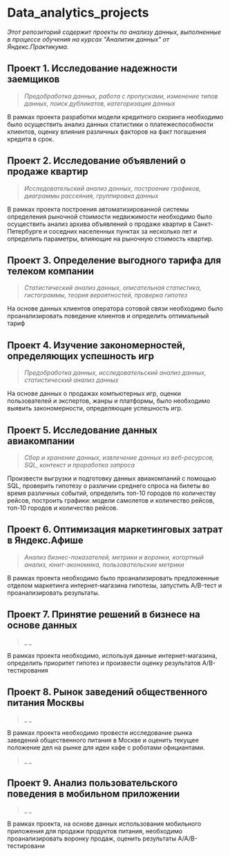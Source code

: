 # Data_analytics_projects
_Этот репозиторий содержит проекты по анализу данных, выполненные в процессе обучения на курсах "Аналитик данных" от Яндекс.Практикума._
## Проект 1. Исследование надежности заемщиков
> _Предобработка данных, работа с пропусками, изменение типов данных, поиск дубликатов, категоризация данных_

В рамках проекта разработки модели кредитного скоринга необходимо было осуществить анализ данных статистики о платежеспособности клиентов, оценку влияния различных факторов на факт погашения кредита в срок. 

## Проект 2. Исследование объявлений о продаже квартир
> _Исследовательский анализ данных, построение графиков, диаграммы рассеяния, группировка данных_

В рамках проекта построения автоматизированной системы определения рыночной стоимости недвижимости необходимо было осуществить анализ архива объявлений о продаже квартир в Санкт-Петербурге и соседних населенных пунктах за несколько лет и определить параметры, влияющие на рыночную стоимость квартир.

## Проект 3. Определение выгодного тарифа для телеком компании
> _Статистический анализ данных, описательная статистика, гистограммы, теория вероятностей, проверка гипотез_

На основе данных клиентов оператора сотовой связи необходимо было проанализировать поведение клиентов и определить оптимальный тариф

## Проект 4. Изучение закономерностей, определяющих успешность игр
> _Предобработка данных, исследовательский анализ данных, статистический анализ данных_

На основе данных о продажах компьютерных игр, оценки пользователей и экспертов, жанры и платформы, было необходимо выявить закономерности, определяющие успешность игр. 

## Проект 5. Исследование данных авиакомпании
> _Сбор и хранение данных, извлечение данных из веб-ресурсов, SQL, контекст и проработка запроса_

Произвести выгрузки и подготовку данных авиакомпаний с помощью SQL, проверить гипотезу о различии среднего спроса на билеты во время различных событий, определить топ-10 городов по количеству рейсов, построить графики: модели самолетов и количество рейсов, топ-10 городов и количество рейсов. 

## Проект 6. Оптимизация маркетинговых затрат в Яндекс.Афише
> _Анализ бизнес-показателей, метрики и воронки, когортный анализ, юнит-экономика, пользовательские метрики_

В рамках проекта необходимо было проанализировать предложенные отделом маркетинга интернет-магазина гипотезы, запустить A/B-тест и проанализировать результаты.

## Проект 7. Принятие решений в бизнесе на основе данных
> _ _

В рамках проекта необходимо, используя данные интернет-магазина, определить приоритет гипотез и произвести оценку результатов A/B-тестирования

## Проект 8. Рынок заведений общественного питания Москвы
> _ _

В рамках проекта необходимо провести исследование рынка заведений общественного питания в Москве и оценить текущее положение дел на рынке для идеи кафе с роботами официантами.
> _ _

## Проект 9. Анализ пользовательского поведения в мобильном приложении
> _ _

В рамках проекта, на основе данных использования мобильного приложения для продажи продуктов питания, необходимо проанализировать воронку продаж, оценить результаты A/A/B-тестировани
